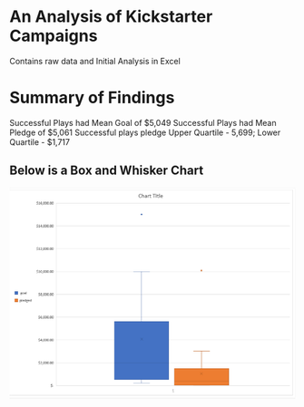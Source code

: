 # An Analysis of Kickstarter Campaigns
Contains raw data and Initial Analysis in Excel
# Summary of Findings
Successful Plays had Mean Goal of $5,049
Successful Plays had Mean Pledge of $5,061
Successful plays pledge Upper Quartile - 5,699; Lower Quartile - $1,717
## Below is a Box and Whisker Chart
![BoxAndWhisker](BoxAndWhisker.png)
